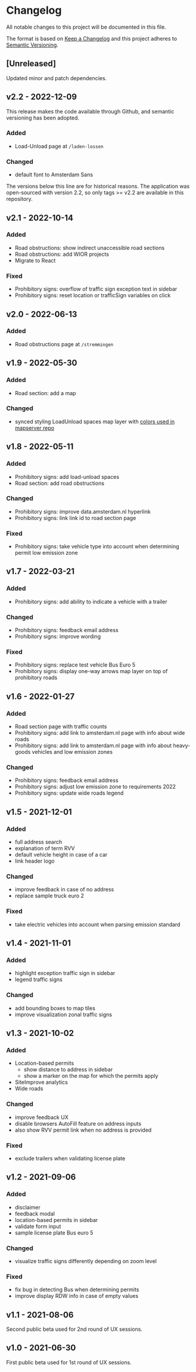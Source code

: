 # Changelog

All notable changes to this project will be documented in this file.

The format is based on [Keep a Changelog](https://keepachangelog.com/en/1.0.0/) and this project adheres to [Semantic Versioning](https://semver.org/spec/v2.0.0.html).

## [Unreleased]

Updated minor and patch dependencies.

## v2.2 - 2022-12-09

This release makes the code available through Github, and semantic versioning has been adopted.

### Added
- Load-Unload page at `/laden-lossen`

### Changed
- default font to Amsterdam Sans


The versions below this line are for historical reasons. The application was open-sourced with version 2.2, so only tags >= v2.2 are available in this repository.


## v2.1 - 2022-10-14

### Added
- Road obstructions: show indirect unaccessible road sections
- Road obstructions: add WIOR projects
- Migrate to React

### Fixed
- Prohibitory signs: overflow of traffic sign exception text in sidebar
- Prohibitory signs: reset location or trafficSign variables on click


## v2.0 - 2022-06-13

### Added
- Road obstructions page at `/stremmingen`


## v1.9 - 2022-05-30

### Added
- Road section: add a map

### Changed
- synced styling LoadUnload spaces map layer with [colors used in mapserver repo](https://github.com/Amsterdam/mapserver)


## v1.8 - 2022-05-11

### Added
- Prohibitory signs: add load-unload spaces
- Road section: add road obstructions

### Changed
- Prohibitory signs: improve data.amsterdam.nl hyperlink
- Prohibitory signs: link link id to road section page

### Fixed
- Prohibitory signs: take vehicle type into account when determining permit low emission zone


## v1.7 - 2022-03-21

### Added
- Prohibitory signs: add ability to indicate a vehicle with a trailer

### Changed
- Prohibitory signs: feedback email address
- Prohibitory signs: improve wording

### Fixed
- Prohibitory signs: replace test vehicle Bus Euro 5
- Prohibitory signs: display one-way arrows map layer on top of prohibitory roads


## v1.6 - 2022-01-27

### Added
- Road section page with traffic counts 
- Prohibitory signs: add link to amsterdam.nl page with info about wide roads
- Prohibitory signs: add link to amsterdam.nl page with info about heavy-goods vehicles and low emission zones

### Changed
- Prohibitory signs: feedback email address
- Prohibitory signs: adjust low emission zone to requirements 2022
- Prohibitory signs: update wide roads legend


## v1.5 - 2021-12-01

### Added
- full address search
- explanation of term RVV
- default vehicle height in case of a car
- link header logo

### Changed
- improve feedback in case of no address
- replace sample truck euro 2

### Fixed
- take electric vehicles into account when parsing emission standard


## v1.4 - 2021-11-01

### Added
- highlight exception traffic sign in sidebar
- legend traffic signs

### Changed
- add bounding boxes to map tiles
- improve visualization zonal traffic signs


## v1.3 - 2021-10-02

### Added
- Location-based permits
  - show distance to address in sidebar
  - show a marker on the map for which the permits apply
- SiteImprove analytics
- Wide roads

### Changed
- improve feedback UX
- disable browsers AutoFill feature on address inputs
- also show RVV permit link when no address is provided

### Fixed
- exclude trailers when validating license plate


## v1.2 - 2021-09-06

### Added
- disclaimer
- feedback modal
- location-based permits in sidebar
- validate form input
- sample license plate Bus euro 5

### Changed
- visualize traffic signs differently depending on zoom level

### Fixed
- fix bug in detecting Bus when determining permits
- improve display RDW info in case of empty values


## v1.1 - 2021-08-06
Second public beta used for 2nd round of UX sessions.


## v1.0 - 2021-06-30
First public beta used for 1st round of UX sessions.
